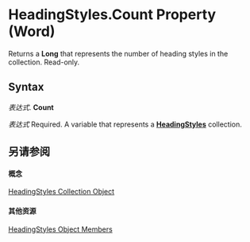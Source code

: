 
# HeadingStyles.Count Property (Word)

Returns a  **Long** that represents the number of heading styles in the collection. Read-only.


## Syntax

 _表达式_. **Count**

 _表达式_ Required. A variable that represents a **[HeadingStyles](be882a12-1264-8f7e-415b-b8bcbf28e703.md)** collection.


## 另请参阅


#### 概念


[HeadingStyles Collection Object](be882a12-1264-8f7e-415b-b8bcbf28e703.md)
#### 其他资源


[HeadingStyles Object Members](http://msdn.microsoft.com/library/1fa4e0b8-e97b-3a51-a688-3ad4d3b5d135%28Office.15%29.aspx)